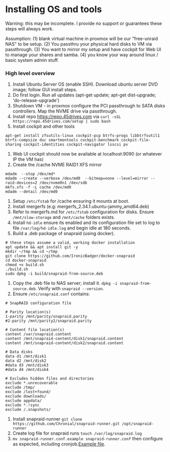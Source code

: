 # Installing OS and tools

Warning: this may be incomplete. I provide no support or guarantees these steps will always work.

Assumption: (1) blank virtual machine in proxmox will be our "free-unraid NAS" to be setup. (2) You passthru your physical hard disks to VM via passthrough. (3) You want to mirror my setup and have cockpit for Web UI to manage your shares and samba. (4) you know your way around linux / basic system admin stuff.

### High level overview

1. Install Ubuntu Server OS (enable SSH). Download ubuntu server DVD image; follow GUI install steps.
1. Do first login. Run all updates (apt-get update; apt-get dist-upgrade; 'do-release-upgrade')
1. Shutdown VM - in proxmox configure the PCI passthrough to SATA disks controllers. Map the NVME drive via passthrough.
1. Install repo https://repo.45drives.com via `curl -sSL https://repo.45drives.com/setup | sudo bash`
1. Install cockpit and other tools 
```
apt-get install zfsutils-linux cockpit-pcp btrfs-progs libbtrfsutil1 btrfs-compsize duc smartmontools cockpit-benchmark cockpit-file-sharing cockpit-identities cockpit-navigator lsscsi pv
```
1. Web UI cockpit should now be available at localhost:9090 (or whatever IP the VM has)
1. Create the /cache NVME RAID1 XFS mirror
```
mdadm  --stop /dev/md*
mdadm --create --verbose /dev/md0  --bitmap=none --level=mirror --raid-devices=2 /dev/nvme0n1 /dev/sdb
mkfs.xfs -f -L cache /dev/md0
mdadm --detail /dev/md0
```
1. Setup `/etc/fstab` for /cache ensuring it mounts at boot.
1. Install mergerfs (e.g: mergerfs_2.34.1.ubuntu-jammy_amd64.deb)
1. Refer to mergerfs.md for `/etc/fstab` configuration for disks. Ensure `/mnt/slow-storage` and `/mnt/cache` folders exists.
1. Install `hd-idle` ensure its enabled and its configuration file set to log to file `/var/log/hd-idle.log` and begin idle at 180 seconds.
1. Build a .deb package of snapraid (using docker).
```
# these steps assume a valid, working docker installation
apt update && apt install git -y
mkdir ~/tmp && cd ~/tmp
git clone https://github.com/IronicBadger/docker-snapraid
cd docker-snapraid
chmod +x build.sh
./build.sh
sudo dpkg -i build/snapraid-from-source.deb
```
1. Copy the .deb file to NAS server; install it. `dpkg -i snapraid-from-source.deb`. Verify with `snapraid --version`.
1. Ensure `/etc/snapraid.conf` contains:
```
# SnapRAID configuration file

# Parity location(s)
1-parity /mnt/parity/snapraid.parity
#2-parity /mnt/parity2/snapraid.parity

# Content file location(s)
content /var/snapraid.content
content /mnt/snapraid-content/disk1/snapraid.content
content /mnt/snapraid-content/disk2/snapraid.content

# Data disks
data d1 /mnt/disk1
data d2 /mnt/disk2
#data d3 /mnt/disk3
#data d4 /mnt/disk4

# Excludes hidden files and directories
exclude *.unrecoverable
exclude /tmp/
exclude /lost+found/
exclude downloads/
exclude appdata/
exclude *.!sync
exclude /.snapshots/
```
1. Install snapraid-runner `git clone https://github.com/Chronial/snapraid-runner.git /opt/snapraid-runner`
1. Create log file for snapraid runs `touch /var/log/snapraid.log`
1. `mv snapraid-runner.conf.example snapraid-runner.conf` then configure as expected, including cronjob.[Example file](snapraid_btrfs_runner.md).


